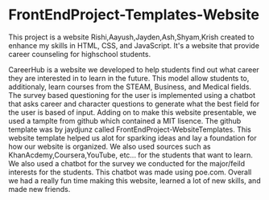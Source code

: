 # FrontEndProject-Templates-Website
This project is a website Rishi,Aayush,Jayden,Ash,Shyam,Krish created to enhance my skills in HTML, CSS, and JavaScript. It's a website that provide career counseling for highschool students. 

CareerHub is a website we developed to help students find out what career they are interested in to learn in the future. This model allow students to, additionaly, learn courses from the STEAM, Business, and Medical fields. The survey based questioning for the user is implemented using a chatbot that asks career and character questions to generate what the best field for the user is based of input. Adding on to make this website presentable, we used a tamplte from github which contained a MIT lisence. The github template was by jaydjunz called FrontEndProject-WebsiteTemplates. This website template helped us alot for sparking ideas and lay a foundation for how our website is organized. We also used sources such as KhanAcdemy,Coursera,YouTube, etc... for the students that want to learn. We also used a chatbot for the survey we conducted for the major/feild interests for the students. This chatbot was made using poe.com. Overall we had a really fun time making this website, learned a lot of new skills, and made new friends. 